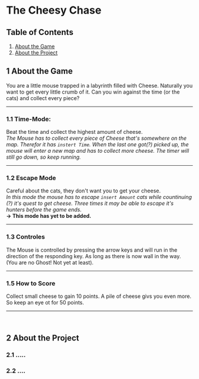 # The Cheesy Chase

## Table of Contents
1. [About the Game](#1-about-the-game)
2. [About the Project](#2-about-the-project)


## 1 About the Game
You are a little mouse trapped in a labyrinth filled with Cheese.
Naturally you want to get every little crumb of it. 
Can you win against the time (or the cats) and collect every piece?

***

### 1.1 Time-Mode:
Beat the time and collect the highest amount of cheese. </br>
<i>The Mouse has to collect every piece of Cheese that's somewhere on the map.
Therefor it has ```instert Time```. When the last one got(?) picked up, the mouse will
enter a new map and has to collect more cheese. The timer will still go down, so keep running.</i>

***

### 1.2 Escape Mode
Careful about the cats, they don't want you to get your cheese. </br>
<i>In this mode the mouse has to escape ``insert Amount`` cats while countinuing (?) it's quest to get cheese.
Three times it may be able to escape it's hunters before the game ends.</i> 
</br>
<b> -> This mode has yet to be added.</b>

***

### 1.3  Controles
The Mouse is controlled by pressing the arrow keys and will run in the direction of the responding key.
As long as there is now wall in the way. (You are no Ghost! Not yet at least).

***

### 1.5 How to Score
Collect small cheese to gain 10 points. A pile of cheese givs you even more. So keep an eye ot for 50 points.

***
<br>

## 2 About the Project

### 2.1 .....

### 2.2 ....